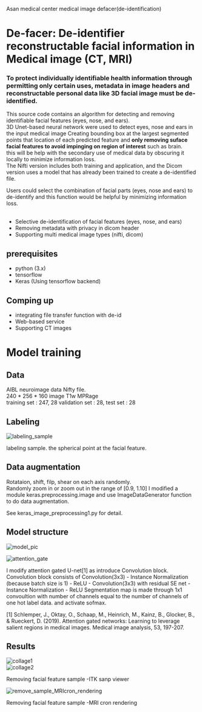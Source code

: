 Asan medical center medical image defacer(de-identification)
# De-facer: De-identifier reconstructable facial information in Medical image (CT, MRI) 

### To protect individually identifiable health information through permitting only certain uses, metadata in image headers and reconstructable personal data like 3D facial image must be de-identified.   

This source code contains an algorithm for detecting and removing identifiable facial features (eyes, nose, and ears).  
3D Unet-based neural network were used to detect eyes, nose and ears in the input medical image
Creating bounding box at the largest segmented points that location of each predicted feature and __only removing suface facial features to avoid impinging on region of interest__ such as brain.     
this will be help with the secondary use of medical data by obscuring it locally to minimize information loss.  
The Nifti version includes both training and application, and the Dicom version uses a model that has already been trained to create a de-identified file.  
  
Users could select the combination of facial parts (eyes, nose and ears) to de-identify and this function would be helpful by minimizing information loss.    
  &nbsp;
- Selective de-identification of facial features (eyes, nose, and ears)
- Removing metadata with privacy in dicom header 
- Supporting multi medical image types (nifti, dicom)  
  
## prerequisites
- python (3.x)
- tensorflow
- Keras (Using tensorflow backend)

## Comping up 
- integrating file transfer function with de-id 
- Web-based service
- Supporting CT images

  
# Model training 
## Data
AIBL neuroimage data Nifty file.  
240 * 256 * 160 image T1w MPRage  
training set : 247, 28 validation set : 28, test set : 28

## Labeling
![labeling_sample](https://user-images.githubusercontent.com/49013508/63914266-a03b5600-ca6d-11e9-9331-55ac64f62b84.png)
  
labeling sample. the spherical point at the facial feature.  

## Data augmentation
Rotataion, shift, filp, shear on each axis randomly.  
Randomly zoom in or zoom out in the range of [0.9, 1.10] 
I modified a module keras.preprocessing.image and use ImageDataGenerator function to do data augmentation.  
  
See keras_image_preprocessing1.py for detail.
                                        
## Model structure
![model_pic](https://user-images.githubusercontent.com/49013508/63914225-784bf280-ca6d-11e9-89c7-6d63b63db40d.png)  
  
![attention_gate](https://user-images.githubusercontent.com/49013508/63914263-9ca7cf00-ca6d-11e9-9f53-50d2e769265a.jpg)
  
I modify attention gated U-net[1] as introduce Convolution block.  
Convolution block consists of Convolution(3x3) - Instance Normalization (because batch size is 1) - ReLU - Convolution(3x3) with residual SE net - Instance Normalization - ReLU  Segmentation map is made through 1x1 convoultion with number of channels equal to the number of channels of one hot label data. and activate sofmax.  
  
[1] Schlemper, J., Oktay, O., Schaap, M., Heinrich, M., Kainz, B., Glocker, B., & Rueckert, D. (2019). Attention gated networks: Learning to leverage salient regions in medical images. Medical image analysis, 53, 197-207.
&nbsp;
## Results
![collage1](https://user-images.githubusercontent.com/49013508/71356302-23f0f380-25c5-11ea-90ba-63f3fcad6d49.png)  
![collage2](https://user-images.githubusercontent.com/49013508/71356330-3f5bfe80-25c5-11ea-9229-a0fe982fd8d8.png)

Removing facial feature sample -ITK sanp viewer 
  
![remove_sample_MRIcron_rendering](https://user-images.githubusercontent.com/49013508/63914279-a6313700-ca6d-11e9-862c-3b1d3c96ad4c.png)  
  
Removing facial feature sample -MRI cron rendering 
